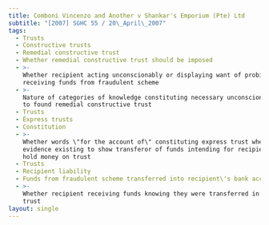 ```yaml
---
title: Comboni Vincenzo and Another v Shankar's Emporium (Pte) Ltd
subtitle: "[2007] SGHC 55 / 20\_April\_2007"
tags:
  - Trusts
  - Constructive trusts
  - Remedial constructive trust
  - Whether remedial constructive trust should be imposed
  - >-
    Whether recipient acting unconscionably or displaying want of probity in
    receiving funds from fraudulent scheme
  - >-
    Nature of categories of knowledge constituting necessary unconscionability
    to found remedial constructive trust
  - Trusts
  - Express trusts
  - Constitution
  - >-
    Whether words \"for the account of\" constituting express trust where no
    evidence existing to show transferor of funds intending for recipient to
    hold money on trust
  - Trusts
  - Recipient liability
  - Funds from fraudulent scheme transferred into recipient\'s bank account
  - >-
    Whether recipient receiving funds knowing they were transferred in breach of
    trust
layout: single
---
```


